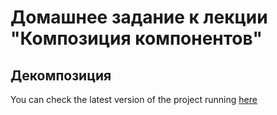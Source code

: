 # Домашнее задание к лекции "Композиция компонентов"

## Декомпозиция

You can check the latest version of the project running [here](https://darkelf2233.github.io/ra-hw5_2)